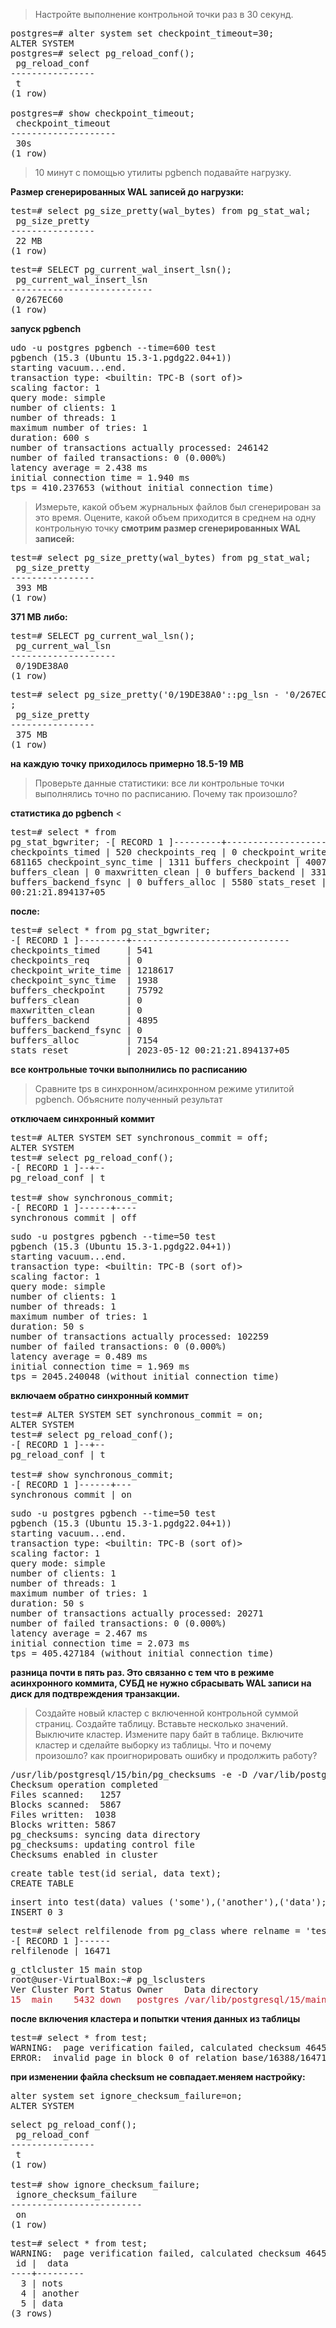 > Настройте выполнение контрольной точки раз в 30 секунд.

<pre>postgres=# alter system set checkpoint_timeout=30;
ALTER SYSTEM
postgres=# select pg_reload_conf();
 pg_reload_conf 
----------------
 t
(1 row)

postgres=# show checkpoint_timeout;
 checkpoint_timeout 
--------------------
 30s
(1 row)
</pre>

> 10 минут c помощью утилиты pgbench подавайте нагрузку.

__Размер сгенерированных WAL записей до нагрузки:__
<pre>test=# select pg_size_pretty(wal_bytes) from pg_stat_wal;
 pg_size_pretty 
----------------
 22 MB
(1 row)
</pre>
<pre>test=# SELECT pg_current_wal_insert_lsn();
 pg_current_wal_insert_lsn 
---------------------------
 0/267EC60
(1 row)
</pre>
__запуск pgbench__
<pre>udo -u postgres pgbench --time=600 test
pgbench (15.3 (Ubuntu 15.3-1.pgdg22.04+1))
starting vacuum...end.
transaction type: &lt;builtin: TPC-B (sort of)&gt;
scaling factor: 1
query mode: simple
number of clients: 1
number of threads: 1
maximum number of tries: 1
duration: 600 s
number of transactions actually processed: 246142
number of failed transactions: 0 (0.000%)
latency average = 2.438 ms
initial connection time = 1.940 ms
tps = 410.237653 (without initial connection time)</pre>

>Измерьте, какой объем журнальных файлов был сгенерирован за это время. Оцените, какой объем приходится в среднем на одну контрольную точку
__смотрим размер сгенерированных WAL записей:__
<pre>test=# select pg_size_pretty(wal_bytes) from pg_stat_wal;
 pg_size_pretty 
----------------
 393 MB
(1 row)
</pre>
__371 МВ__
__либо:__
 <pre>test=# SELECT pg_current_wal_lsn();
 pg_current_wal_lsn 
--------------------
 0/19DE38A0
(1 row)
</pre>
<pre>test=# select pg_size_pretty(&apos;0/19DE38A0&apos;::pg_lsn - &apos;0/267EC60&apos;::pg_lsn)
;
 pg_size_pretty 
----------------
 375 MB
(1 row)
</pre>
__на каждую точку приходилось примерно 18.5-19 МВ__

> Проверьте данные статистики: все ли контрольные точки выполнялись точно по расписанию. Почему так произошло?

__статистика до pgbench__
<<pre>test=# select * from pg_stat_bgwriter;
-[ RECORD 1 ]---------+------------------------------
checkpoints_timed     | 520
checkpoints_req       | 0
checkpoint_write_time | 681165
checkpoint_sync_time  | 1311
buffers_checkpoint    | 40079
buffers_clean         | 0
maxwritten_clean      | 0
buffers_backend       | 3317
buffers_backend_fsync | 0
buffers_alloc         | 5580
stats_reset           | 2023-05-12 00:21:21.894137+05
</pre>
__после:__
<pre>test=# select * from pg_stat_bgwriter;
-[ RECORD 1 ]---------+------------------------------
checkpoints_timed     | 541
checkpoints_req       | 0
checkpoint_write_time | 1218617
checkpoint_sync_time  | 1938
buffers_checkpoint    | 75792
buffers_clean         | 0
maxwritten_clean      | 0
buffers_backend       | 4895
buffers_backend_fsync | 0
buffers_alloc         | 7154
stats_reset           | 2023-05-12 00:21:21.894137+05
</pre>
__все контрольные точки выполнились по расписанию__

> Сравните tps в синхронном/асинхронном режиме утилитой pgbench. Объясните полученный результат

__отключаем синхронный коммит__
<pre>test=# ALTER SYSTEM SET synchronous_commit = off;
ALTER SYSTEM
test=# select pg_reload_conf();
-[ RECORD 1 ]--+--
pg_reload_conf | t

test=# show synchronous_commit;
-[ RECORD 1 ]------+----
synchronous_commit | off
</pre>
<pre>sudo -u postgres pgbench --time=50 test
pgbench (15.3 (Ubuntu 15.3-1.pgdg22.04+1))
starting vacuum...end.
transaction type: &lt;builtin: TPC-B (sort of)&gt;
scaling factor: 1
query mode: simple
number of clients: 1
number of threads: 1
maximum number of tries: 1
duration: 50 s
number of transactions actually processed: 102259
number of failed transactions: 0 (0.000%)
latency average = 0.489 ms
initial connection time = 1.969 ms
tps = 2045.240048 (without initial connection time)
</pre>

__включаем обратно синхронный коммит__
<pre>test=# ALTER SYSTEM SET synchronous_commit = on;
ALTER SYSTEM
test=# select pg_reload_conf();
-[ RECORD 1 ]--+--
pg_reload_conf | t

test=# show synchronous_commit;
-[ RECORD 1 ]------+---
synchronous_commit | on
</pre>
<pre>sudo -u postgres pgbench --time=50 test
pgbench (15.3 (Ubuntu 15.3-1.pgdg22.04+1))
starting vacuum...end.
transaction type: &lt;builtin: TPC-B (sort of)&gt;
scaling factor: 1
query mode: simple
number of clients: 1
number of threads: 1
maximum number of tries: 1
duration: 50 s
number of transactions actually processed: 20271
number of failed transactions: 0 (0.000%)
latency average = 2.467 ms
initial connection time = 2.073 ms
tps = 405.427184 (without initial connection time)</pre>
__разница почти в пять раз. Это связанно с тем что в режиме асинхронного коммита, СУБД не нужно сбрасывать WAL записи на диск для подтвреждения транзакции.__

> Создайте новый кластер с включенной контрольной суммой страниц. Создайте таблицу. Вставьте несколько значений. Выключите кластер. Измените пару байт в таблице. Включите кластер и сделайте выборку из таблицы. Что и почему произошло? как проигнорировать ошибку и продолжить работу?

<pre>/usr/lib/postgresql/15/bin/pg_checksums -e -D /var/lib/postgresql/15/main/
Checksum operation completed
Files scanned:   1257
Blocks scanned:  5867
Files written:  1038
Blocks written: 5867
pg_checksums: syncing data directory
pg_checksums: updating control file
Checksums enabled in cluster
</pre>
<pre>create table test(id serial, data text);
CREATE TABLE
</pre>

<pre>insert into test(data) values (&apos;some&apos;),(&apos;another&apos;),(&apos;data&apos;);
INSERT 0 3
</pre>

<pre>test=# select relfilenode from pg_class where relname = &apos;test&apos;;
-[ RECORD 1 ]------
relfilenode | 16471
</pre>

<pre>g_ctlcluster 15 main stop
root@user-VirtualBox:~# pg_lsclusters
Ver Cluster Port Status Owner    Data directory              Log file
<font color="#C01C28">15  main    5432 down   postgres /var/lib/postgresql/15/main /var/log/postgresql/postgresql-15-main.log</font>
</pre>

__после включения кластера и попытки чтения данных из таблицы__
<pre>test=# select * from test;
WARNING:  page verification failed, calculated checksum 46455 but expected 26469
ERROR:  invalid page in block 0 of relation base/16388/16471</pre>

__при изменении файла checksum не совпадает.меняем настройку:__


<pre>alter system set ignore_checksum_failure=on; 
ALTER SYSTEM
</pre>
<pre>select pg_reload_conf();
 pg_reload_conf 
----------------
 t
(1 row)

test=# show ignore_checksum_failure;
 ignore_checksum_failure 
-------------------------
 on
(1 row)
</pre>


<pre>test=# select * from test;
WARNING:  page verification failed, calculated checksum 46455 but expected 26469
 id |  data   
----+---------
  3 | nots
  4 | another
  5 | data
(3 rows)
</pre>

